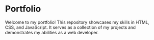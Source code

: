 # Portfolio

Welcome to my portfolio! This repository showcases my skills in HTML, CSS, and JavaScript. It serves as a collection of my projects and demonstrates my abilities as a web developer.

